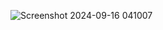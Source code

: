 ![Screenshot 2024-09-16 041007](https://github.com/user-attachments/assets/839c349c-77b1-40bb-a676-06e3fe67b14b)
